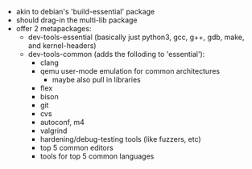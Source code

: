 - akin to debian's 'build-essential' package
- should drag-in the multi-lib package
- offer 2 metapackages:
	- dev-tools-essential (basically just python3, gcc, g++, gdb, make, and kernel-headers)
	- dev-tools-common (adds the folloding to 'essential'):
		- clang
		- qemu user-mode emulation for common architectures
			- maybe also pull in libraries
		- flex
		- bison
		- git
		- cvs
		- autoconf, m4
		- valgrind
		- hardening/debug-testing tools (like fuzzers, etc)
		- top 5 common editors
		- tools for top 5 common languages
